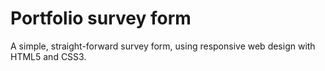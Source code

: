 # Portfolio survey form

A simple, straight-forward survey form, using responsive web design with HTML5 and CSS3. 
